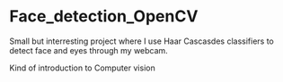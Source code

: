 # Face_detection_OpenCV

Small but interresting project where I use Haar Cascasdes classifiers to detect face and eyes through my webcam. 

Kind of introduction to Computer vision
